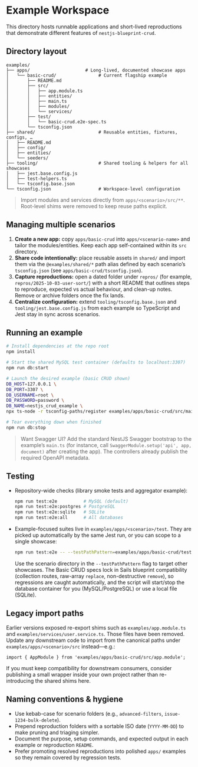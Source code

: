 # Example Workspace

This directory hosts runnable applications and short-lived reproductions that demonstrate different features of `nestjs-blueprint-crud`.

## Directory layout

```
examples/
├── apps/                     # Long-lived, documented showcase apps
│   └── basic-crud/                # Current flagship example
│       ├── README.md
│       ├── src/
│       │   ├── app.module.ts
│       │   ├── entities/
│       │   ├── main.ts
│       │   ├── modules/
│       │   └── services/
│       ├── test/
│       │   └── basic-crud.e2e-spec.ts
│       └── tsconfig.json
├── shared/                        # Reusable entities, fixtures, configs, …
│   ├── README.md
│   ├── config/
│   ├── entities/
│   └── seeders/
├── tooling/                       # Shared tooling & helpers for all showcases
│   ├── jest.base.config.js
│   ├── test-helpers.ts
│   └── tsconfig.base.json
└── tsconfig.json                  # Workspace-level configuration
```

> Import modules and services directly from `apps/<scenario>/src/**`. Root-level shims were removed to keep reuse paths explicit.

## Managing multiple scenarios

1. **Create a new app:** copy `apps/basic-crud` into `apps/<scenario-name>` and tailor the modules/entities. Keep each app self-contained within its `src` directory.
2. **Share code intentionally:** place reusable assets in `shared/` and import them via the `@examples/shared/*` path alias defined by each scenario’s `tsconfig.json` (see `apps/basic-crud/tsconfig.json`).
3. **Capture reproductions:** open a dated folder under `repros/` (for example, `repros/2025-10-03-user-sort/`) with a short README that outlines steps to reproduce, expected vs actual behaviour, and clean-up notes. Remove or archive folders once the fix lands.
4. **Centralize configuration:** extend `tooling/tsconfig.base.json` and `tooling/jest.base.config.js` from each example so TypeScript and Jest stay in sync across scenarios.

## Running an example

```bash
# Install dependencies at the repo root
npm install

# Start the shared MySQL test container (defaults to localhost:3307)
npm run db:start

# Launch the desired example (basic CRUD shown)
DB_HOST=127.0.0.1 \
DB_PORT=3307 \
DB_USERNAME=root \
DB_PASSWORD=password \
DB_NAME=nestjs_crud_example \
npx ts-node -r tsconfig-paths/register examples/apps/basic-crud/src/main.ts

# Tear everything down when finished
npm run db:stop
```

> Want Swagger UI? Add the standard NestJS Swagger bootstrap to the example’s `main.ts` (for instance, call `SwaggerModule.setup('api', app, document)` after creating the app). The controllers already publish the required OpenAPI metadata.

## Testing

- Repository-wide checks (library smoke tests and aggregator example):

  ```bash
  npm run test:e2e          # MySQL (default)
  npm run test:e2e:postgres # PostgreSQL
  npm run test:e2e:sqlite   # SQLite
  npm run test:e2e:all      # All databases
  ```

- Example-focused suites live in `examples/apps/<scenario>/test`. They are picked up automatically by the same Jest run, or you can scope to a single showcase:

  ```bash
  npm run test:e2e -- --testPathPattern=examples/apps/basic-crud/test
  ```

  Use the scenario directory in the `--testPathPattern` flag to target other showcases.
  The Basic CRUD specs lock in Sails blueprint compatibility (collection routes, raw-array `replace`, non-destructive `remove`), so regressions are caught automatically, and the script will start/stop the database container for you (MySQL/PostgreSQL) or use a local file (SQLite).

## Legacy import paths

Earlier versions exposed re-export shims such as `examples/app.module.ts` and `examples/services/user.service.ts`. Those files have been removed. Update any downstream code to import from the canonical paths under `examples/apps/<scenario>/src` instead—e.g.:

```
import { AppModule } from 'examples/apps/basic-crud/src/app.module';
```

If you must keep compatibility for downstream consumers, consider publishing a small wrapper inside your own project rather than re-introducing the shared shims here.

## Naming conventions & hygiene

- Use kebab-case for scenario folders (e.g., `advanced-filters`, `issue-1234-bulk-delete`).
- Prepend reproduction folders with a sortable ISO date (`YYYY-MM-DD`) to make pruning and triaging simpler.
- Document the purpose, setup commands, and expected output in each example or reproduction `README`.
- Prefer promoting resolved reproductions into polished `apps/` examples so they remain covered by regression tests.
